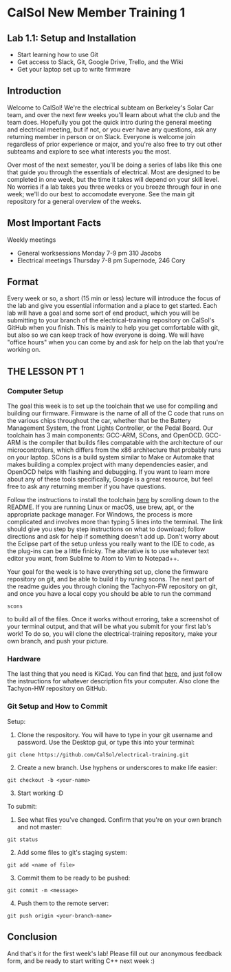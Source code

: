 # CalSol New Member Training 1
## Lab 1.1: Setup and Installation
* Start learning how to use Git
* Get access to Slack, Git, Google Drive, Trello, and the Wiki
* Get your laptop set up to write firmware

## Introduction
Welcome to CalSol! We're the electrical subteam on Berkeley's Solar Car team, and over the next few weeks you'll learn about what the club and the team does. Hopefully you got the quick intro during the general meeting and electrical meeting, but if not, or you ever have any questions, ask any returning member in person or on Slack. Everyone is welcome join regardless of prior experience or major, and you're also free to try out other subteams and explore to see what interests you the most.

Over most of the next semester, you'll be doing a series of labs like this one that guide you through the essentials of electrical. Most are designed to be completed in one week, but the time it takes will depend on your skill level. No worries if a lab takes you three weeks or you breeze through four in one week; we'll do our best to accomodate everyone. See the main git repository for a general overview of the weeks.

## Most Important Facts
Weekly meetings
* General worksessions Monday 7-9 pm 310 Jacobs
* Electrical meetings Thursday 7-8 pm Supernode, 246 Cory

## Format
Every week or so, a short (15 min or less) lecture will introduce the focus of the lab and give you essential information and a place to get started. Each lab will have a goal and some sort of end product, which you will be submitting to your branch of the electrical-training repository on CalSol's GitHub when you finish. This is mainly to help you get comfortable with git, but also so we can keep track of how everyone is doing. We will have "office hours" when you can come by and ask for help on the lab that you're working on.

## THE LESSON PT 1
### Computer Setup
The goal this week is to set up the toolchain that we use for compiling and building our firmware. Firmware is the name of all of the C code that runs on the various chips throughout the car, whether that be the Battery Management System, the front Lights Controller, or the Pedal Board. Our toolchain has 3 main components: GCC-ARM, SCons, and OpenOCD. GCC-ARM is the compiler that builds files compatable with the architecture of our microcontrollers, which differs from the x86 architecture that probably runs on your laptop. SCons is a build system similar to Make or Automake that makes building a complex project with many dependencies easier, and OpenOCD helps with flashing and debugging. If you want to learn more about any of these tools specifically, Google is a great resource, but feel free to ask any returning member if you have questions. 

Follow the instructions to install the toolchain [here](https://github.com/CalSol/Tachyon-FW) by scrolling down to the README. If you are running Linux or macOS, use brew, apt, or the appropriate package manager. For Windows, the process is more complicated and involves more than typing 5 lines into the terminal. The link should give you step by step instructions on what to download; follow directions and ask for help if something doesn't add up. Don't worry about the Eclipse part of the setup unless you really want to the IDE to code, as the plug-ins can be a little finicky. The alterative is to use whatever text editor you want, from Sublime to Atom to Vim to Notepad++.
 
Your goal for the week is to have everything set up, clone the firmware repository on git, and be able to build it by runing scons. The next part of the readme guides you through cloning the Tachyon-FW repository on git, and once you have a local copy you should be able to run the command
```
scons
```
to build all of the files. Once it works without erroring, take a screenshot of your terminal output, and that will be what you submit for your first lab's work! To do so, you will clone the electrical-training repository, make your own branch, and push your picture.

### Hardware
The last thing that you need is KiCad. You can find that [here](http://kicad-pcb.org/download/), and just follow the instructions for whatever description fits your computer. Also clone the Tachyon-HW repository on GitHub.


### Git Setup and How to Commit

Setup:
1. Clone the respository. You will have to type in your git username and password. Use the Desktop gui, or type this into your terminal:
```
git clone https://github.com/CalSol/electrical-training.git
```
2. Create a new branch. Use hyphens or underscores to make life easier:
```
git checkout -b <your-name>
```
3. Start working :D

To submit:
1. See what files you've changed. Confirm that you're on your own branch and not master:
```
git status
```
2. Add some files to git's staging system:
```
git add <name of file>
```
3. Commit them to be ready to be pushed:
```
git commit -m <message>
```
4. Push them to the remote server:
```
git push origin <your-branch-name>
```

## Conclusion
And that's it for the first week's lab! Please fill out our anonymous feedback form, and be ready to start writing C++ next week :)

